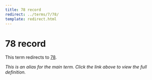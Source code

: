 ```yaml
---
title: 78 record
redirect: ../terms/7/78/
template: redirect.html
---
```


# 78 record

This term redirects to [78](../terms/7/78/).

*This is an alias for the main term. Click the link above to view the full definition.*
